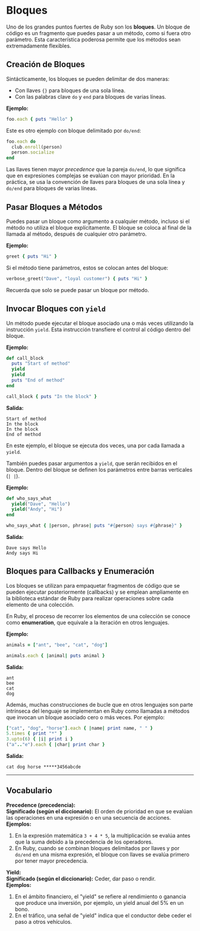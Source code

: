 
# Bloques

Uno de los grandes puntos fuertes de Ruby son los **bloques**. Un bloque de código es un fragmento que puedes pasar a un método, como si fuera otro parámetro. Esta característica poderosa permite que los métodos sean extremadamente flexibles.

## Creación de Bloques

Sintácticamente, los bloques se pueden delimitar de dos maneras:

- Con llaves `{}` para bloques de una sola línea.
- Con las palabras clave `do` y `end` para bloques de varias líneas.

**Ejemplo:**

```ruby
foo.each { puts "Hello" }
```

Este es otro ejemplo con bloque delimitado por `do/end`:

```ruby
foo.each do
  club.enroll(person)
  person.socialize
end
```

Las llaves tienen mayor *precedence* que la pareja `do/end`, lo que significa que en expresiones complejas se evalúan con mayor prioridad. En la práctica, se usa la convención de llaves para bloques de una sola línea y `do/end` para bloques de varias líneas.

## Pasar Bloques a Métodos

Puedes pasar un bloque como argumento a cualquier método, incluso si el método no utiliza el bloque explícitamente. El bloque se coloca al final de la llamada al método, después de cualquier otro parámetro.

**Ejemplo:**

```ruby
greet { puts "Hi" }
```

Si el método tiene parámetros, estos se colocan antes del bloque:

```ruby
verbose_greet("Dave", "loyal customer") { puts "Hi" }
```

Recuerda que solo se puede pasar un bloque por método.

## Invocar Bloques con `yield`

Un método puede ejecutar el bloque asociado una o más veces utilizando la instrucción `yield`. Esta instrucción transfiere el control al código dentro del bloque.

**Ejemplo:**

```ruby
def call_block
  puts "Start of method"
  yield
  yield
  puts "End of method"
end

call_block { puts "In the block" }
```

**Salida:**

```
Start of method
In the block
In the block
End of method
```

En este ejemplo, el bloque se ejecuta dos veces, una por cada llamada a `yield`.

También puedes pasar argumentos a `yield`, que serán recibidos en el bloque. Dentro del bloque se definen los parámetros entre barras verticales (`| |`).

**Ejemplo:**

```ruby
def who_says_what
  yield("Dave", "Hello")
  yield("Andy", "Hi")
end

who_says_what { |person, phrase| puts "#{person} says #{phrase}" }
```

**Salida:**

```
Dave says Hello
Andy says Hi
```

## Bloques para Callbacks y Enumeración

Los bloques se utilizan para empaquetar fragmentos de código que se pueden ejecutar posteriormente (callbacks) y se emplean ampliamente en la biblioteca estándar de Ruby para realizar operaciones sobre cada elemento de una colección.

En Ruby, el proceso de recorrer los elementos de una colección se conoce como **enumeration**, que equivale a la iteración en otros lenguajes.

**Ejemplo:**

```ruby
animals = ["ant", "bee", "cat", "dog"]

animals.each { |animal| puts animal }
```

**Salida:**

```
ant
bee
cat
dog
```

Además, muchas construcciones de bucle que en otros lenguajes son parte intrínseca del lenguaje se implementan en Ruby como llamadas a métodos que invocan un bloque asociado cero o más veces. Por ejemplo:

```ruby
["cat", "dog", "horse"].each { |name| print name, " " }
5.times { print "*" }
3.upto(6) { |i| print i }
("a".."e").each { |char| print char }
```

**Salida:**

```
cat dog horse *****3456abcde
```

---

## Vocabulario

**Precedence (precedencia):**  
**Significado (según el diccionario):** El orden de prioridad en que se evalúan las operaciones en una expresión o en una secuencia de acciones.  
**Ejemplos:**  
1. En la expresión matemática `3 + 4 * 5`, la multiplicación se evalúa antes que la suma debido a la precedencia de los operadores.  
2. En Ruby, cuando se combinan bloques delimitados por llaves y por `do/end` en una misma expresión, el bloque con llaves se evalúa primero por tener mayor precedencia.

**Yield:**  
**Significado (según el diccionario):** Ceder, dar paso o rendir.  
**Ejemplos:**  
1. En el ámbito financiero, el "yield" se refiere al rendimiento o ganancia que produce una inversión, por ejemplo, un yield anual del 5% en un bono.  
2. En el tráfico, una señal de "yield" indica que el conductor debe ceder el paso a otros vehículos.